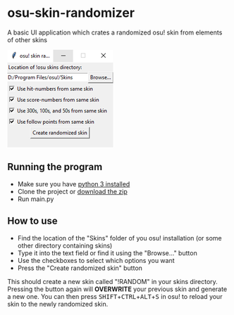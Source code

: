# osu-skin-randomizer
A basic UI application which crates a randomized osu! skin from elements of other skins

![Application Window](https://github.com/ZeCryptic/osu-skin-randomizer/blob/assets/window.png)

## Running the program
* Make sure you have [python 3 installed](https://www.python.org/downloads/)
* Clone the project or [download the zip](https://github.com/ZeCryptic/osu-skin-randomizer/archive/master.zip)
* Run main.py
## How to use
* Find the location of the "Skins" folder of you osu! installation (or some other directory containing skins)  
* Type it into the text field or find it using the "Browse..." button  
* Use the checkboxes to select which options you want  
* Press the "Create randomized skin" button  

This should create a new skin called "!RANDOM" in your skins directory. Pressing the button again will **OVERWRITE** your previous skin and generate a new one. You can then press <kbd>SHIFT</kbd>+<kbd>CTRL</kbd>+<kbd>ALT</kbd>+<kbd>S</kbd> in osu! to reload your skin to the newly randomized skin.
